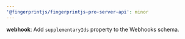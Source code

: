 ```yaml
---
'@fingerprintjs/fingerprintjs-pro-server-api': minor
---
```


**webhook**: Add `supplementaryIds` property to the Webhooks schema.